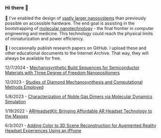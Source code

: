 ### Hi there 👋

🔭 I've enabled the design of [vastly larger nanosystems](https://www.youtube.com/watch?v=AC34BQt2ODM) than previously possible on accessible hardware. The end goal is assisting in the bootstrapping of [molecular nanotechnology](https://en.wikipedia.org/wiki/Molecular_nanotechnology) - the final frontier in computer engineering and medicine. This technology could reach the physical limits of miniaturization and power efficiency.

📘 I occasionally publish research papers on GitHub. I upload these and other educational documents to the Internet Archive. That way, they will always be available for free.

12/7/2024 - [Mechanosynthetic Build Sequences for Semiconductor Materials with Three Degree of Freedom Nanopositioners](https://github.com/philipturner/mechanosynthetic-build-sequences)

12/2023 - [Studies of Diamond Mechanosynthesis and Computational Methods Employed](https://github.com/philipturner/diamond-mechanosynthesis-literature-review)

5/8/2023 - [Characterization of Noble Gas Dimers via Molecular Dynamics Simulation](https://github.com/philipturner/noble-gas-md-simulation)

1/19/2022 - [ARHeadsetKit: Bringing Affordable AR Headset Technology to the Masses](https://github.com/philipturner/arheadsetkit-research-paper)

6/3/2021 - [Adding Color to 3D Scene Reconstruction for Augmented Reality Headset Experiences Using an iPhone](https://github.com/philipturner/scene-color-reconstruction)
